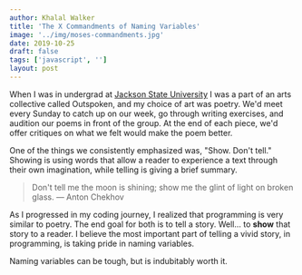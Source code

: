 ```yaml
---
author: Khalal Walker
title: 'The X Commandments of Naming Variables'
image: '../img/moses-commandments.jpg'
date: 2019-10-25
draft: false
tags: ['javascript', '']
layout: post
---
```


When I was in undergrad at [Jackson State University](https://www.jsums.edu) I was a part of an arts collective called Outspoken, and my choice of art was poetry. We'd meet every Sunday to catch up on our week, go through writing exercises, and audition our poems in front of the group. At the end of each piece, we'd offer critiques on what we felt would make the poem better.

One of the things we consistently emphasized was, "Show. Don't tell." Showing is using words that allow a reader to experience a text through their own imagination, while telling is giving a brief summary.

> Don't tell me the moon is shining; show me the glint of light on broken glass. — Anton Chekhov

As I progressed in my coding journey, I realized that programming is very similar to poetry. The end goal for both is to tell a story. Well... to **show** that story to a reader. I believe the most important part of telling a vivid story, in programming, is taking pride in naming variables.

Naming variables can be tough, but is indubitably worth it.

